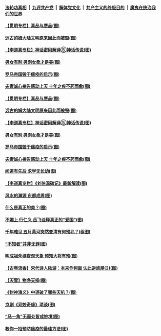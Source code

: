 

####  [法轮功真相](../../../../basic/blob/master/README.md?t=05290201) &nbsp;|&nbsp; [九评共产党](../../../../9ping.md/blob/master/README.md?t=05290201) &nbsp;|&nbsp; [解体党文化](../../../../jtdwh.md/blob/master/README.md?t=05290201)  &nbsp;|&nbsp; [共产主义的终极目的](../../../../gczydzjmd.md/blob/master/README.md?t=05290201) &nbsp;|&nbsp; [魔鬼在统治我们的世界](../../../../mgztzwmdsj.md/blob/master/README.md?t=05290201) 

#### [【贯明专栏】真品与赝品(图)](../pages/p7/934724.md?t=05290201) 

#### [远古的姆大陆文明原来因此而被毁(图)](../pages/p7/934588.md?t=05290201) 

#### [【李道真专栏】神话密码解译⑤神话传说(图)](../pages/p7/934391.md?t=05290201) 

#### [男女有别 男刚女柔才是美(图)](../pages/p7/934630.md?t=05290201) 

#### [罗马帝国毁于瘟疫的启示(图)](../pages/p7/934503.md?t=05290201) 

#### [夫妻诚心祷告感动上天 十年之疾不药而愈(图)](../pages/p7/934511.md?t=05290201) 

#### [【贯明专栏】真品与赝品(图)](../pages/p7/934724.md?t=05290201) 

#### [远古的姆大陆文明原来因此而被毁(图)](../pages/p7/934588.md?t=05290201) 

#### [【李道真专栏】神话密码解译⑤神话传说(图)](../pages/p7/934391.md?t=05290201) 

#### [男女有别 男刚女柔才是美(图)](../pages/p7/934630.md?t=05290201) 

#### [罗马帝国毁于瘟疫的启示(图)](../pages/p7/934503.md?t=05290201) 

#### [夫妻诚心祷告感动上天 十年之疾不药而愈(图)](../pages/p7/934511.md?t=05290201) 

#### [闻道有先后 求学无长幼(图)](../pages/p7/934389.md?t=05290201) 

#### [【李道真专栏】《刘伯温碑记》最新解读(图)](../pages/p7/934388.md?t=05290201) 

#### [风水的渊源 东都成周(图)](../pages/p7/934375.md?t=05290201) 

#### [什么是真正的美？(图)](../pages/p7/934153.md?t=05290201) 

#### [不媚上 行仁义 岳飞诠释真正的“爱国”(图)](../pages/p7/934361.md?t=05290201) 

#### [千年难见 五月黄河突然变清有何预兆？(组图)](../pages/p7/934210.md?t=05290201) 

#### [“不知者”并非无罪(图)](../pages/p7/934141.md?t=05290201) 

#### [明成祖朱棣夜观天象 预知大将有难(图)](../pages/p7/933743.md?t=05290201) 

#### [【古卷流香】宋代诗人陆游：本来作何面 认此逆旅屋(2)(图)](../pages/p7/934111.md?t=05290201) 

#### [【天雪】物净天择(图)](../pages/p7/934094.md?t=05290201) 

#### [《封神演义》中道破了哪些天机？(图)](../pages/p7/933740.md?t=05290201) 

#### [京剧《双姣奇缘》琐谈(图)](../pages/p7/934155.md?t=05290201) 

#### [“马一角”无画处皆成妙境(图)](../pages/p7/932390.md?t=05290201) 

#### [教你一招预防瘟疫的最佳方法(图)](../pages/p7/934075.md?t=05290201) 

